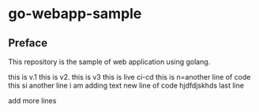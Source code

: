# go-webapp-sample



## Preface
This repository is the sample of web application using golang.

this is v.1
this is v2.
this is v3
this is live ci-cd
this is n=another line of code
this si another line
i am adding text 
new line of code 
hjdfdjskhds
last line 

add more lines 
